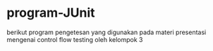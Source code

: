 # program-JUnit
berikut program pengetesan yang digunakan pada materi presentasi mengenai control flow testing oleh kelompok 3 
